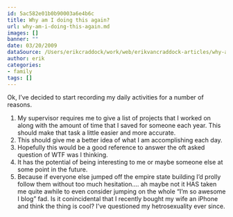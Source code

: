 ```yaml
---
id: 5ac582e01b0b90003a6e4b6c
title: Why am I doing this again?
url: why-am-i-doing-this-again.md
images: []
banner: ""
date: 03/20/2009
dataSource: /Users/erikcraddock/work/web/erikvancraddock-articles/why-am-i-doing-this-again/why-am-i-doing-this-again.md
author: erik
categories:
- family
tags: []
---
```

Ok, I&#8217;ve decided to start recording my daily activities for a number of reasons. 

<div>
  <ol>
    <li>
      My supervisor requires me to give a list of projects that I worked on along with the amount of time that I saved for someone each year. This should make that task a little easier and more accurate.
    </li>
    <li>
      This should give me a better idea of what I am accomplishing each day.
    </li>
    <li>
      Hopefully this would be a good reference to answer the oft asked question of WTF was I thinking.
    </li>
    <li>
      It has the potential of being interesting to me or maybe someone else at some point in the future.
    </li>
    <li>
      Because if everyone else jumped off the empire state building I&#8217;d prolly follow them without too much hesitation&#8230;. ah maybe not it HAS taken me quite awhile to even consider jumping on the whole &#8220;I&#8217;m so awesome I blog&#8221; fad. Is it conincidental that I recently bought my wife an iPhone and think the thing is cool? I&#8217;ve questioned my hetrosexuality ever since.
    </li>
  </ol>
</div>